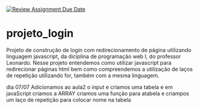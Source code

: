 [![Review Assignment Due Date](https://classroom.github.com/assets/deadline-readme-button-24ddc0f5d75046c5622901739e7c5dd533143b0c8e959d652212380cedb1ea36.svg)](https://classroom.github.com/a/2pSgp3Ef)

# projeto_login
Projeto de construção de login com redirecionamento de página utilizando linguagem javascript, da diciplina de programação web I, do professor Leonardo.
Nesse projeto entendemos como utilizar javascript para redirecionar páginas html bem como compreendemos a utilização de laços de repetição utilizando for, também com a mesma linguagem.

dia 07/07 
Adicionamos ao aula2 o input e criamos uma tabela
e em javaScript criamos a ARRAY
criamos uma função para atabela
e criampos um laço de repetição para colocar nome na tabela

